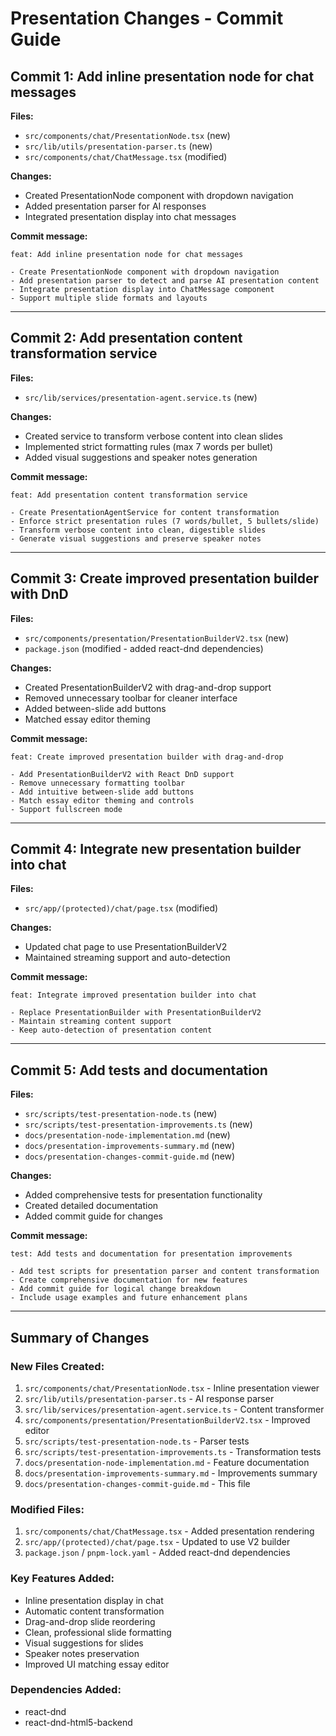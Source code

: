 # Presentation Changes - Commit Guide

## Commit 1: Add inline presentation node for chat messages
**Files:**
- `src/components/chat/PresentationNode.tsx` (new)
- `src/lib/utils/presentation-parser.ts` (new)
- `src/components/chat/ChatMessage.tsx` (modified)

**Changes:**
- Created PresentationNode component with dropdown navigation
- Added presentation parser for AI responses
- Integrated presentation display into chat messages

**Commit message:**
```
feat: Add inline presentation node for chat messages

- Create PresentationNode component with dropdown navigation
- Add presentation parser to detect and parse AI presentation content
- Integrate presentation display into ChatMessage component
- Support multiple slide formats and layouts
```

---

## Commit 2: Add presentation content transformation service
**Files:**
- `src/lib/services/presentation-agent.service.ts` (new)

**Changes:**
- Created service to transform verbose content into clean slides
- Implemented strict formatting rules (max 7 words per bullet)
- Added visual suggestions and speaker notes generation

**Commit message:**
```
feat: Add presentation content transformation service

- Create PresentationAgentService for content transformation
- Enforce strict presentation rules (7 words/bullet, 5 bullets/slide)
- Transform verbose content into clean, digestible slides
- Generate visual suggestions and preserve speaker notes
```

---

## Commit 3: Create improved presentation builder with DnD
**Files:**
- `src/components/presentation/PresentationBuilderV2.tsx` (new)
- `package.json` (modified - added react-dnd dependencies)

**Changes:**
- Created PresentationBuilderV2 with drag-and-drop support
- Removed unnecessary toolbar for cleaner interface
- Added between-slide add buttons
- Matched essay editor theming

**Commit message:**
```
feat: Create improved presentation builder with drag-and-drop

- Add PresentationBuilderV2 with React DnD support
- Remove unnecessary formatting toolbar
- Add intuitive between-slide add buttons
- Match essay editor theming and controls
- Support fullscreen mode
```

---

## Commit 4: Integrate new presentation builder into chat
**Files:**
- `src/app/(protected)/chat/page.tsx` (modified)

**Changes:**
- Updated chat page to use PresentationBuilderV2
- Maintained streaming support and auto-detection

**Commit message:**
```
feat: Integrate improved presentation builder into chat

- Replace PresentationBuilder with PresentationBuilderV2
- Maintain streaming content support
- Keep auto-detection of presentation content
```

---

## Commit 5: Add tests and documentation
**Files:**
- `src/scripts/test-presentation-node.ts` (new)
- `src/scripts/test-presentation-improvements.ts` (new)
- `docs/presentation-node-implementation.md` (new)
- `docs/presentation-improvements-summary.md` (new)
- `docs/presentation-changes-commit-guide.md` (new)

**Changes:**
- Added comprehensive tests for presentation functionality
- Created detailed documentation
- Added commit guide for changes

**Commit message:**
```
test: Add tests and documentation for presentation improvements

- Add test scripts for presentation parser and content transformation
- Create comprehensive documentation for new features
- Add commit guide for logical change breakdown
- Include usage examples and future enhancement plans
```

---

## Summary of Changes

### New Files Created:
1. `src/components/chat/PresentationNode.tsx` - Inline presentation viewer
2. `src/lib/utils/presentation-parser.ts` - AI response parser
3. `src/lib/services/presentation-agent.service.ts` - Content transformer
4. `src/components/presentation/PresentationBuilderV2.tsx` - Improved editor
5. `src/scripts/test-presentation-node.ts` - Parser tests
6. `src/scripts/test-presentation-improvements.ts` - Transformation tests
7. `docs/presentation-node-implementation.md` - Feature documentation
8. `docs/presentation-improvements-summary.md` - Improvements summary
9. `docs/presentation-changes-commit-guide.md` - This file

### Modified Files:
1. `src/components/chat/ChatMessage.tsx` - Added presentation rendering
2. `src/app/(protected)/chat/page.tsx` - Updated to use V2 builder
3. `package.json` / `pnpm-lock.yaml` - Added react-dnd dependencies

### Key Features Added:
- Inline presentation display in chat
- Automatic content transformation
- Drag-and-drop slide reordering
- Clean, professional slide formatting
- Visual suggestions for slides
- Speaker notes preservation
- Improved UI matching essay editor

### Dependencies Added:
- react-dnd
- react-dnd-html5-backend
